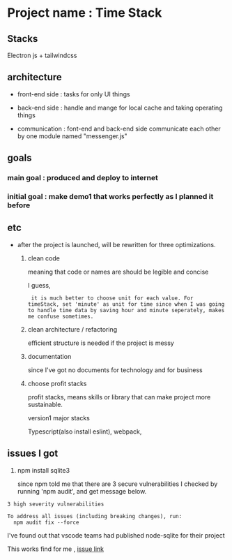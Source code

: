 # Project name : Time Stack 

## Stacks

Electron js + tailwindcss

## architecture

* front-end side : tasks for only UI things

* back-end side : handle and mange for local cache and taking operating things

* communication : font-end and back-end side communicate each other by one module named "messenger.js"


## goals

### main goal : produced and deploy to internet

### initial goal : make demo1 that works perfectly as I planned it before

## etc

* after the project is launched, will be rewritten for three optimizations.

    1. clean code 
    
        meaning that code or names are should be legible and concise

        I guess,
        
            it is much better to choose unit for each value. For timeStack, set 'minute' as unit for time since when I was going to handle time data by saving hour and minute seperately, makes me confuse sometimes.

    2. clean architecture / refactoring
    
        efficient structure is needed if the project is messy

    3. documentation

        since I've got no documents for technology and for business

    4. choose profit stacks

        profit stacks, means skills or library that can make project more sustainable.

        version1 major stacks

        Typescript(also install eslint), webpack, 


## issues I got

1. npm install sqlite3
    
    since npm told me that there are 3 secure vulnerabilities I checked by running 'npm audit', and get message below.

```
3 high severity vulnerabilities

To address all issues (including breaking changes), run:
  npm audit fix --force
```

I've found out that vscode teams had published node-sqlite for their project

This works find for me , [issue link]('https://github.com/mapbox/node-sqlite3/issues/1493#issuecomment-980521241')